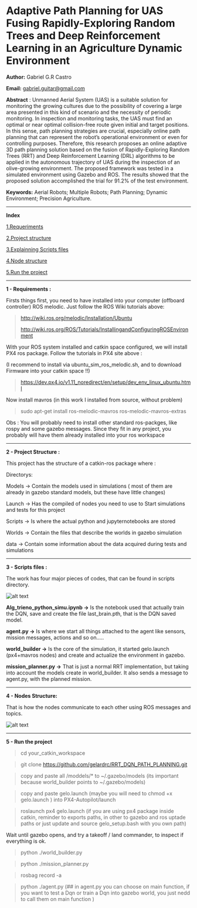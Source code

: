 # Adaptive Path Planning for UAS Fusing Rapidly-Exploring Random Trees and Deep Reinforcement Learning in an Agriculture Dynamic Environment

**Author:** Gabriel G.R Castro

**Email:** gabriel.guitar@gmail.com

**Abstract** : Unmanned Aerial System (UAS) is a suitable solution for monitoring the growing cultures due to the possibility of covering a large area presented in this kind of scenario and the necessity of periodic monitoring. In inspection and monitoring tasks, the UAS must find an optimal or near optimal collision-free route given initial and target positions. In this sense, path planning strategies are crucial, especially online path planning that can represent the robot’s operational environment or even for controlling purposes. Therefore, this research proposes an online adaptive 3D path planning
solution based on the fusion of Rapidly-Exploring Random Trees (RRT) and Deep Reinforcement Learning (DRL) algorithms to be applied in the autonomous trajectory of UAS during the inspection of an olive-growing environment. The proposed framework was tested in a simulated environment
using Gazebo and ROS. The results showed that the proposed solution accomplished the trial for 91.2% of the test environment.

**Keywords:** Aerial Robots; Multiple Robots; Path Planning; Dynamic Environment; Precision Agriculture.

____________________________________________________________________________________________________________________________________________________

**Index** 

[1.Requeriments](#requeriments)

[2.Project structure](#structure)

[3.Explainning Scripts files](#scripts)

[4.Node structure](#nodes)

[5.Run the project](#run)
___________________________________________________________________________________________________________________________________________________


**1 - Requirements :**  <a name="requeriments"></a>

Firsts things first, you need to have installed into your computer (offboard controller) ROS melodic. Just follow the ROS Wiki tutorials above:

>http://wiki.ros.org/melodic/Installation/Ubuntu
>
>http://wiki.ros.org/ROS/Tutorials/InstallingandConfiguringROSEnvironment

With your ROS system installed and catkin space configured, we will install PX4 ros package. Follow the tutorials in PX4 site above : 

(I recommend to install via ubuntu_sim_ros_melodic.sh, and to download Firmware into your catkin space !!)

>https://dev.px4.io/v1.11_noredirect/en/setup/dev_env_linux_ubuntu.html

Now install mavros (in this work I installed from source, without problem)

>sudo apt-get install ros-melodic-mavros ros-melodic-mavros-extras

Obs : You will probably need to install other standard ros-packges, like rospy and some gazebo messages. Since they fit in any project, you probably will have them already installed into your ros workspace 

_____________________________________________________________________________________________________________________________________________________

**2 - Project Structure :**  <a name="structure"></a>

This project has the structure of a catkin-ros package where : 

Directorys:

Models &rarr;  Contain the models used in simulations ( most of them are already in gazebo standard models, but these have little changes)

Launch &rarr;  Has the compiled of nodes you need to use to Start simulations and tests for this project

Scripts &rarr;  Is where the actual python and jupyternotebooks are stored

Worlds  &rarr;  Contain the files that describe the worlds in gazebo simulation

data    &rarr;  Contain some information about the data acquired during tests and simulations

______________________________________________________________________________________________________________________________________________________

**3 - Scripts files :**  <a name="scripts"></a>

The work has four major pieces of codes, that can be found in scripts directory. 

![alt text](https://drive.google.com/uc?export=view&id=1uzo2l9fdNdYq-qMNXdIfdAgzsm68Uisf)

**Alg_trieno_python_simu.ipynb &rarr;** Is the notebook used that actually train the DQN, save and create the file last_brain.pth, that is the DQN saved model.

**agent.py &rarr;** Is where we start all things attached to the agent like sensors, mission messages, actions and so on.....

**world_builder &rarr;** Is the core of the simulation, it started gelo.launch (px4+mavros nodes) and create and actualize the environment in gazebo.

**mission_planner.py &rarr;** That is just a normal RRT implementation, but taking into account the models create in world_builder. It also sends a message to agent.py, with the planned mission.

________________________________________________________________________________________________________________________________________________________

**4 - Nodes Structure:**  <a name="nodes"></a>

That is how the nodes communicate to each other using ROS messages and topics.

![alt text](https://drive.google.com/uc?export=view&id=1ja95hUccOdFtAy7Cu1TDQo_8BGi5HkLw)


________________________________________________________________________________________________________________________________________________________

**5 - Run the project**  <a name="run"></a>

> cd your_catkin_workspace

> git clone https://github.com/gelardrc/RRT_DQN_PATH_PLANNING.git

> copy and paste all /moddels/* to  ~/.gazebo/models  (its important because world_builder points to ~/.gazebo/models)

> copy and paste gelo.launch (maybe you will need to chmod +x gelo.launch ) into PX4-Autopilot/launch

> roslaunch px4 gelo.launch  (if you are using px4 package inside catkin, reminder to exports paths, in other to gazebo and ros uptade paths or just update and source gelo_setup.bash with you own path)

Wait until gazebo opens, and try a takeoff / land commander, to inspect if everything is ok.

> python ./world_builder.py   

> python ./mission_planner.py

>rosbag record -a

> python ./agent.py   (## in agent.py you can choose on main function, if you want to test a Dqn or train a Dqn into gazebo world, you just nedd to call them on main function )




